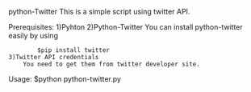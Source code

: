 python-Twitter
This is a simple script using twitter API. 

Prerequisites:
	 1)Pyhton
	 2)Python-Twitter
    		You can install python-twitter easily by using
    		
    		$pip install twitter
	3)Twitter API credentials
		You need to get them from twitter developer site.
Usage:
	$python python-twitter.py

